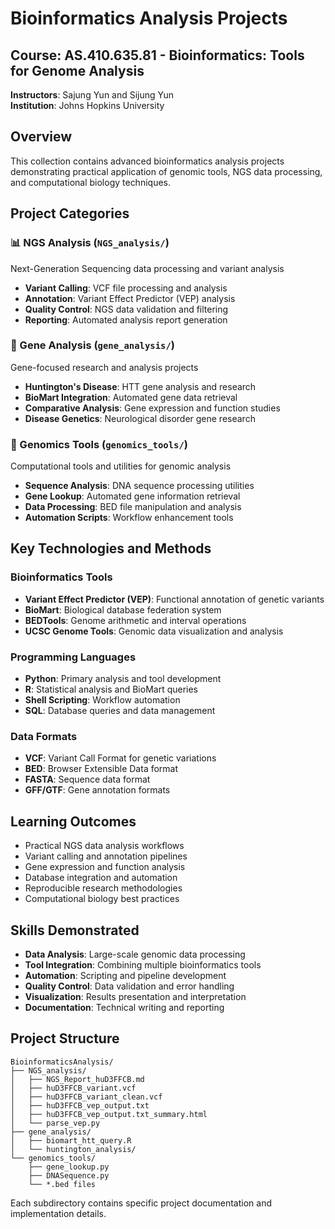 # Bioinformatics Analysis Projects

## Course: AS.410.635.81 - Bioinformatics: Tools for Genome Analysis
**Instructors**: Sajung Yun and Sijung Yun  
**Institution**: Johns Hopkins University

## Overview
This collection contains advanced bioinformatics analysis projects demonstrating practical application of genomic tools, NGS data processing, and computational biology techniques.

## Project Categories

### 📊 NGS Analysis (`NGS_analysis/`)
Next-Generation Sequencing data processing and variant analysis
- **Variant Calling**: VCF file processing and analysis
- **Annotation**: Variant Effect Predictor (VEP) analysis
- **Quality Control**: NGS data validation and filtering
- **Reporting**: Automated analysis report generation

### 🧬 Gene Analysis (`gene_analysis/`)
Gene-focused research and analysis projects
- **Huntington's Disease**: HTT gene analysis and research
- **BioMart Integration**: Automated gene data retrieval
- **Comparative Analysis**: Gene expression and function studies
- **Disease Genetics**: Neurological disorder gene research

### 🔬 Genomics Tools (`genomics_tools/`)
Computational tools and utilities for genomic analysis
- **Sequence Analysis**: DNA sequence processing utilities
- **Gene Lookup**: Automated gene information retrieval
- **Data Processing**: BED file manipulation and analysis
- **Automation Scripts**: Workflow enhancement tools

## Key Technologies and Methods

### Bioinformatics Tools
- **Variant Effect Predictor (VEP)**: Functional annotation of genetic variants
- **BioMart**: Biological database federation system
- **BEDTools**: Genome arithmetic and interval operations
- **UCSC Genome Tools**: Genomic data visualization and analysis

### Programming Languages
- **Python**: Primary analysis and tool development
- **R**: Statistical analysis and BioMart queries
- **Shell Scripting**: Workflow automation
- **SQL**: Database queries and data management

### Data Formats
- **VCF**: Variant Call Format for genetic variations
- **BED**: Browser Extensible Data format
- **FASTA**: Sequence data format
- **GFF/GTF**: Gene annotation formats

## Learning Outcomes
- Practical NGS data analysis workflows
- Variant calling and annotation pipelines
- Gene expression and function analysis
- Database integration and automation
- Reproducible research methodologies
- Computational biology best practices

## Skills Demonstrated
- **Data Analysis**: Large-scale genomic data processing
- **Tool Integration**: Combining multiple bioinformatics tools
- **Automation**: Scripting and pipeline development
- **Quality Control**: Data validation and error handling
- **Visualization**: Results presentation and interpretation
- **Documentation**: Technical writing and reporting

## Project Structure
```
BioinformaticsAnalysis/
├── NGS_analysis/
│   ├── NGS_Report_huD3FFCB.md
│   ├── huD3FFCB_variant.vcf
│   ├── huD3FFCB_variant_clean.vcf
│   ├── huD3FFCB_vep_output.txt
│   ├── huD3FFCB_vep_output.txt_summary.html
│   └── parse_vep.py
├── gene_analysis/
│   ├── biomart_htt_query.R
│   └── huntington_analysis/
└── genomics_tools/
    ├── gene_lookup.py
    ├── DNASequence.py
    └── *.bed files
```

Each subdirectory contains specific project documentation and implementation details.
